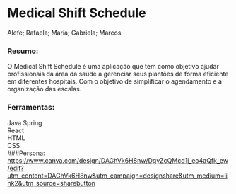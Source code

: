 # Medical Shift Schedule

Alefe; Rafaela; Maria; Gabriela; Marcos

### Resumo:
O Medical Shift Schedule é uma aplicação que tem como objetivo ajudar profissionais da área da saúde a gerenciar seus plantões de forma eficiente em diferentes hospitais. Com o objetivo de simplificar o agendamento e a organização das escalas.
### Ferramentas:
Java Spring<br>
React<br>
HTML<br>
CSS<br>
###Persona:
https://www.canva.com/design/DAGhVk6H8nw/DgyZcQMcd1j_eo4aQfk_ew/edit?utm_content=DAGhVk6H8nw&utm_campaign=designshare&utm_medium=link2&utm_source=sharebutton
